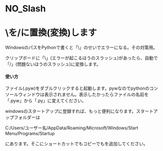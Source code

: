 # NO_Slash
<h1>\を/に置換(変換)します</h1>
WindowsのパスをPythonで書くと「\」のせいでエラーになる。その対策用。

クリップボードに「\」(エラーが起こるほうのスラッシュ)があったら、自動で「/」(問題ないほうのスラッシュ)に変換します。

<h4>使い方</h4>
<p>ファイル(.pyw)をダブルクリックすると起動します。pywなのでpythonのコンソールウィンドウは表示されません。表示したかったらファイルの名前を「.pyw」から「.py」に変えてください。</p>

<p>windowsのスタートアップに登録すれば、もっと便利になります。スタートアップフォルダーは</p>
<p>C:/Users/ユーザー名/AppData/Roaming/Microsoft/Windows/Start Menu/Programs/Startup</p>
<p>にあります。そこにショートカットでもコピーでもを追加してください。</p>
